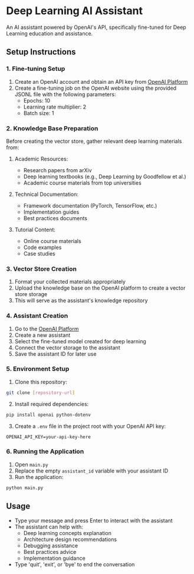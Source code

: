 # Deep Learning AI Assistant

An AI assistant powered by OpenAI's API, specifically fine-tuned for Deep Learning education and assistance.

## Setup Instructions

### 1. Fine-tuning Setup
1. Create an OpenAI account and obtain an API key from [OpenAI Platform](https://platform.openai.com/)
2. Create a fine-tuning job on the OpenAI website using the provided JSONL file with the following parameters:
   - Epochs: 10
   - Learning rate multiplier: 2
   - Batch size: 1

### 2. Knowledge Base Preparation
Before creating the vector store, gather relevant deep learning materials from:
1. Academic Resources:
   - Research papers from arXiv
   - Deep learning textbooks (e.g., Deep Learning by Goodfellow et al.)
   - Academic course materials from top universities

2. Technical Documentation:
   - Framework documentation (PyTorch, TensorFlow, etc.)
   - Implementation guides
   - Best practices documents

3. Tutorial Content:
   - Online course materials
   - Code examples
   - Case studies

### 3. Vector Store Creation
1. Format your collected materials appropriately
2. Upload the knowledge base on the OpenAI platform to create a vector store storage
3. This will serve as the assistant's knowledge repository

### 4. Assistant Creation
1. Go to the [OpenAI Platform](https://platform.openai.com/)
2. Create a new assistant
3. Select the fine-tuned model created for deep learning
4. Connect the vector storage to the assistant
5. Save the assistant ID for later use

### 5. Environment Setup
1. Clone this repository:
```bash
git clone [repository-url]
```

2. Install required dependencies:
```bash
pip install openai python-dotenv
```

3. Create a `.env` file in the project root with your OpenAI API key:
```
OPENAI_API_KEY=your-api-key-here
```

### 6. Running the Application
1. Open `main.py`
2. Replace the empty `assistant_id` variable with your assistant ID
3. Run the application:
```bash
python main.py
```

## Usage
- Type your message and press Enter to interact with the assistant
- The assistant can help with:
  - Deep learning concepts explanation
  - Architecture design recommendations
  - Debugging assistance
  - Best practices advice
  - Implementation guidance
- Type 'quit', 'exit', or 'bye' to end the conversation
